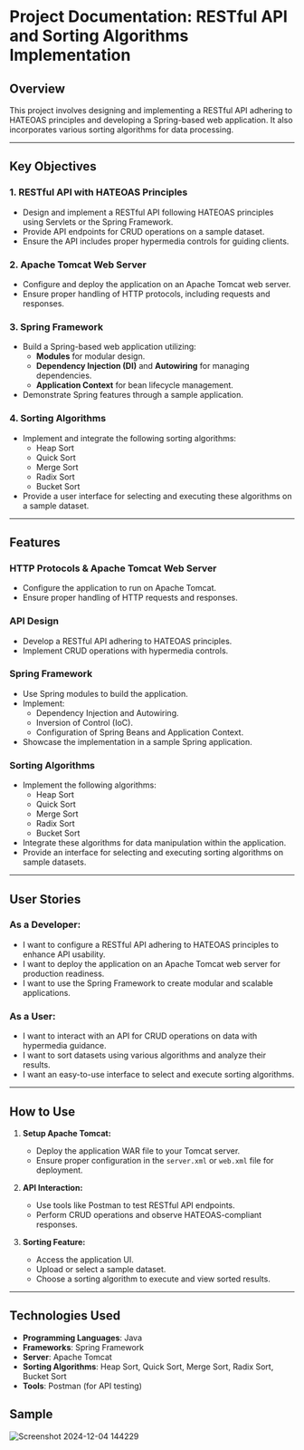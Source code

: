 
# Project Documentation: RESTful API and Sorting Algorithms Implementation

## Overview
This project involves designing and implementing a RESTful API adhering to HATEOAS principles and developing a Spring-based web application. It also incorporates various sorting algorithms for data processing.

---

## Key Objectives

### 1. **RESTful API with HATEOAS Principles**
   - Design and implement a RESTful API following HATEOAS principles using Servlets or the Spring Framework.
   - Provide API endpoints for CRUD operations on a sample dataset.
   - Ensure the API includes proper hypermedia controls for guiding clients.

### 2. **Apache Tomcat Web Server**
   - Configure and deploy the application on an Apache Tomcat web server.
   - Ensure proper handling of HTTP protocols, including requests and responses.

### 3. **Spring Framework**
   - Build a Spring-based web application utilizing:
     - **Modules** for modular design.
     - **Dependency Injection (DI)** and **Autowiring** for managing dependencies.
     - **Application Context** for bean lifecycle management.
   - Demonstrate Spring features through a sample application.

### 4. **Sorting Algorithms**
   - Implement and integrate the following sorting algorithms:
     - Heap Sort
     - Quick Sort
     - Merge Sort
     - Radix Sort
     - Bucket Sort
   - Provide a user interface for selecting and executing these algorithms on a sample dataset.

---

## Features

### **HTTP Protocols & Apache Tomcat Web Server**
   - Configure the application to run on Apache Tomcat.
   - Ensure proper handling of HTTP requests and responses.

### **API Design**
   - Develop a RESTful API adhering to HATEOAS principles.
   - Implement CRUD operations with hypermedia controls.

### **Spring Framework**
   - Use Spring modules to build the application.
   - Implement:
     - Dependency Injection and Autowiring.
     - Inversion of Control (IoC).
     - Configuration of Spring Beans and Application Context.
   - Showcase the implementation in a sample Spring application.

### **Sorting Algorithms**
   - Implement the following algorithms:
     - Heap Sort
     - Quick Sort
     - Merge Sort
     - Radix Sort
     - Bucket Sort
   - Integrate these algorithms for data manipulation within the application.
   - Provide an interface for selecting and executing sorting algorithms on sample datasets.

---

## User Stories

### As a Developer:
   - I want to configure a RESTful API adhering to HATEOAS principles to enhance API usability.
   - I want to deploy the application on an Apache Tomcat web server for production readiness.
   - I want to use the Spring Framework to create modular and scalable applications.

### As a User:
   - I want to interact with an API for CRUD operations on data with hypermedia guidance.
   - I want to sort datasets using various algorithms and analyze their results.
   - I want an easy-to-use interface to select and execute sorting algorithms.

---

## How to Use
1. **Setup Apache Tomcat:**
   - Deploy the application WAR file to your Tomcat server.
   - Ensure proper configuration in the `server.xml` or `web.xml` file for deployment.

2. **API Interaction:**
   - Use tools like Postman to test RESTful API endpoints.
   - Perform CRUD operations and observe HATEOAS-compliant responses.

3. **Sorting Feature:**
   - Access the application UI.
   - Upload or select a sample dataset.
   - Choose a sorting algorithm to execute and view sorted results.

---

## Technologies Used
- **Programming Languages**: Java
- **Frameworks**: Spring Framework
- **Server**: Apache Tomcat
- **Sorting Algorithms**: Heap Sort, Quick Sort, Merge Sort, Radix Sort, Bucket Sort
- **Tools**: Postman (for API testing)

## Sample
![Screenshot 2024-12-04 144229](https://github.com/user-attachments/assets/f7c09ca1-1199-45a8-8a87-3f1b4dd13f3e)


